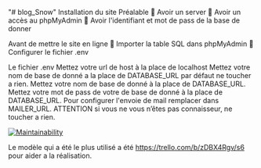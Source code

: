 "# blog_Snow" 
Installation du site Préalable 
	Avoir un server 
	Avoir un accès au phpMyAdmin 
	Avoir l'identifiant et mot de pass de la base de donner

Avant de mettre le site en ligne 
	Importer la table SQL dans phpMyAdmin 
	Configurer le fichier .env

Le fichier .env
Mettez votre url de host à la place de localhost
Mettez votre nom de base de donné a la place de DATABASE_URL par défaut ne toucher a rien. 
Mettez votre nom de base de donné à la place de DATABASE_URL. 
Mettez votre mot de pass de votre de base de donné à la place de DATABASE_URL. 
Pour configurer l'envoie de mail remplacer dans MAILER_URL. 
ATTENTION si vous ne vous n’êtes pas connaisseur, ne toucher a rien.

[![Maintainability](https://api.codeclimate.com/v1/badges/70ae098e35c31eaae3d1/maintainability)](https://codeclimate.com/github/Monsieur76/S6/maintainability)

Le modèle qui a été le plus utilisé a été https://trello.com/b/zDBX4Rgv/s6 pour aider a la réalisation.
